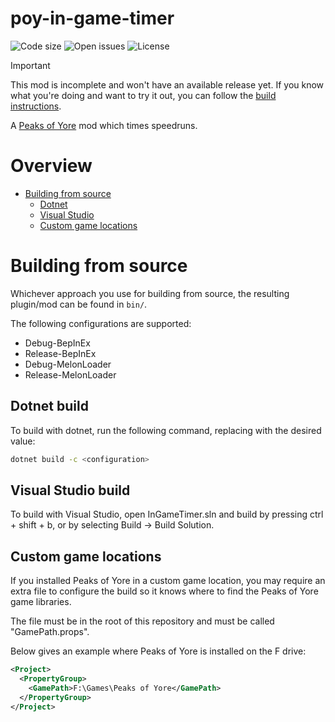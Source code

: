 # poy-in-game-timer
![Code size](https://img.shields.io/github/languages/code-size/Kaden5480/poy-in-game-timer?color=5c85d6)
![Open issues](https://img.shields.io/github/issues/Kaden5480/poy-in-game-timer?color=d65c5c)
![License](https://img.shields.io/github/license/Kaden5480/poy-in-game-timer?color=a35cd6)

> [!IMPORTANT]
> This mod is incomplete and won't have an available release yet.
> If you know what you're doing and want to try it out, you can follow the [build instructions](#building-from-source).

A
[Peaks of Yore](https://store.steampowered.com/app/2236070/)
mod which times speedruns.

# Overview
- [Building from source](#building-from-source)
    - [Dotnet](#dotnet-build)
    - [Visual Studio](#visual-studio-build)
    - [Custom game locations](#custom-game-locations)

# Building from source
Whichever approach you use for building from source, the resulting
plugin/mod can be found in `bin/`.

The following configurations are supported:
- Debug-BepInEx
- Release-BepInEx
- Debug-MelonLoader
- Release-MelonLoader

## Dotnet build
To build with dotnet, run the following command, replacing
<configuration> with the desired value:
```sh
dotnet build -c <configuration>
```

## Visual Studio build
To build with Visual Studio, open InGameTimer.sln and build by pressing ctrl + shift + b,
or by selecting Build -> Build Solution.

## Custom game locations
If you installed Peaks of Yore in a custom game location, you may require
an extra file to configure the build so it knows where to find the Peaks of Yore game
libraries.

The file must be in the root of this repository and must be called "GamePath.props".

Below gives an example where Peaks of Yore is installed on the F drive:
```xml
<Project>
  <PropertyGroup>
    <GamePath>F:\Games\Peaks of Yore</GamePath>
  </PropertyGroup>
</Project>
```
